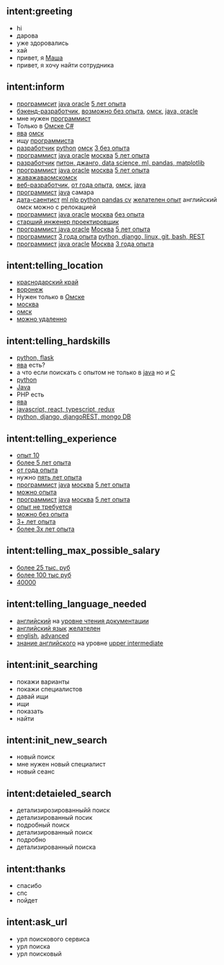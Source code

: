 ## intent:greeting
- hi
- дарова
- уже здоровались
- хай
- привет, я [Маша](user_name)
- привет, я хочу найти сотрудника

## intent:inform
- [программсит](profession) [java oracle](hardskills)  [5 лет опыта](experience)
- [бэкенд-разработчик](profession), [возможно без опыта](experience), [омск](location), [java, oracle](hardskills)
- мне нужен [программист](profession)
- Только в [Омске](location)[ C#](hardskills)
- [ява](hardskills) [омск](location)
- ищу [программиста](profession)
- [разработчик](profession) [python](hardskills) [омск](location) [3 без опыта](experience)
- [программист](profession) [java oracle](hardskills) [москва](location) [5 лет опыта](experience)
- [разработчик](profession) [питон, джанго, data science, ml, pandas, matplotlib](hardskills)
- [программист](profession)  [java oracle](hardskills)  [москва](location) [5 лет опыта](experience)
- [жава](hardskills)[жаваомск](location)[омск](location)
- [веб-разработчик](profession), [от года опыта](experience), [омск](location), [java](hardskills)
- [программист](profession) [java](hardskills) самара
- [дата-саентист](profession) [ml nlp python pandas cv](hardskills) [желателен опыт](experience) английский омск можно с релокацией
- [программист](profession) [java oracle](hardskills) [москва](location)  [без опыта](experience)
- [старший инженер проектировщик](profession)
- [программист](profession)[ java oracle](hardskills)  [Москва](location) [5 лет опыта](experience)
- [программист](profession) [3 года опыта](experience) [python, django, linux, git, bash, REST](hardskills)
- [программист](profession) [java oracle](hardskills) [Москва](location) [3 года опыта](experience)

## intent:telling_location
- [краснодарский край](location)
- [воронеж](location)
- Нужен только в [Омске](location)
- [москва](location)
- [омск](location)
- [можно удаленно](location)

## intent:telling_hardskills
- [python, flask](hardskills)
- [ява](hardskills) есть?
- а что если поискать с опытом не только в [java](hardskills) но и [C](hardskills)
- [python](hardskills)
- [Java](hardskills)
- PHP есть
- [ява](hardskills)
- [javascript, react, typescript, redux](hardskills)
- [python, django, djangoREST, mongo DB](hardskills)

## intent:telling_experience
- [опыт 10](experience)
- [более 5 лет опыта](experience)
- [от года опыта](experience)
- нужно [пять лет опыта](hardskills)
- [программист](profession) [java](hardskills) [москва](location) [5 лет  опыта](experience)
- [можно опыта](experience)
- [программист](profession) [java](hardskills) [москва](location) [5 лет опыта](experience)
- [опыт не требуется](experience)
- [можно без опыта](experience)
- [3+ лет опыта](experience)
- [более 3х лет опыта](experience)

## intent:telling_max_possible_salary
- [более 25 тыс. руб](max_salary_for_position)
- [более 100 тыс руб](max_salary_for_position)
- [40000](max_salary_for_position)

## intent:telling_language_needed
- [английский](language) на [уровне чтения документации](language_level)
- [английский язык](language) [желателен](language_level)
- [english](language), [advanced](language_level)
- [знание английского](language) на уровне [upper intermediate](language_level)

## intent:init_searching
- покажи варианты
- покажи специалистов
- давай ищи
- ищи
- показать
- найти

## intent:init_new_search
- новый поиск
- мне нужен новый специалист
- новый сеанс

## intent:detaieled_search
- детализирозированныйй поиск
- детализированный посик
- подробный поиск
- детализированный поиск
- подробно
- детализированный поиска

## intent:thanks
- спасибо
- спс
- пойдет

## intent:ask_url
- урл поискового сервиса
- урл поиска
- урл поисковый
